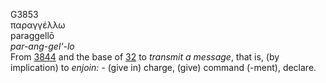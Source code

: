 <body>
  <p>G3853<br>  παραγγέλλω  <br> paraggellō  <br><i>par-ang-gel‘-lo </i><br>From <a href="g3844.htm">3844</a> and the base of <a href="g0032.htm">32</a>  to <i>transmit</i> <i>a</i> <i>message</i>, that is, (by implication) to <i>enjoin:</i> - (give in) charge, (give) command (-ment), declare.<br></p>
 </body>